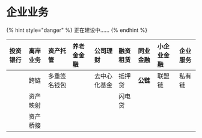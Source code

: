 # 企业业务

{% hint style="danger" %}
正在建设中……
{% endhint %}

| 投资银行 | 离岸业务 | 资产托管 | 养老金金融 | 公司理财 | 融资租赁 | 同业金融 | 小企业金融 | 企业服务 |
| :--- | :--- | :--- | :--- | :--- | :--- | :--- | :--- | :--- |
|  | 跨链 | 多重签名钱包 |  | 去中心化基金 | 抵押贷 | **公链** | 联盟链 | 私有链 |
|  | 资产映射 |  |  |  | 闪电贷 |  |  |  |
|  | 资产桥接 |  |  |  |  |  |  |  |

